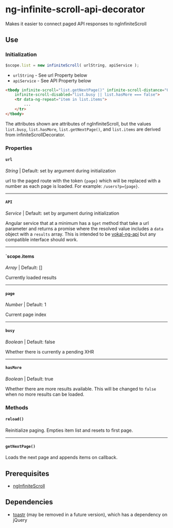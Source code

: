 # ng-infinite-scroll-api-decorator

Makes it easier to connect paged API responses to ngInfiniteScroll

## Use

### Initialization

```js
$scope.list = new infiniteScroll( urlString, apiService );
```

- `urlString` - See url Property below
- `apiService` - See API Property below

```html
<tbody infinite-scroll="list.getNextPage()" infinite-scroll-distance="0"
    infinite-scroll-disabled="list.busy || list.hasMore === false">
    <tr data-ng-repeat="item in list.items">
        ...
    </tr>
</tbody>
```

The attributes shown are attributes of ngInfiniteScroll, but the values `list.busy`, `list.hasMore`, `list.getNextPage()`, and `list.items` are derived from infiniteScrollDecorator.

### Properties

#### `url`

*String* | Default: set by argument during initialization

url to the paged route with the token `{page}` which will be replaced with a number as each page is loaded. For example: `/users?p={page}`.

* * *

#### `API`

*Service* | Default: set by argument during initialization

Angular service that at a minimum has a `$get` method that take a url parameter and returns a promise where the resolved value includes a `data` object with a `results` array. This is intended to be [vokal-ng-api](https://github.com/vokal/vokal-ng-api) but any compatible interface should work.

* * *

#### `scope.items

*Array* | Default: []

Currently loaded results

* * *

#### `page`

*Number* | Default: 1

Current page index

* * *

#### `busy`

*Boolean* | Default: false

Whether there is currently a pending XHR

* * *

#### `hasMore`

*Boolean* | Default: true

Whether there are more results available. This will be changed to `false` when no more results can be loaded.


### Methods

#### `reload()`

Reinitialize paging. Empties item list and resets to first page.

* * *

#### `getNextPage()`

Loads the next page and appends items on callback.



## Prerequisites

- [ngInfiniteScroll](https://github.com/sroze/ngInfiniteScroll)

## Dependencies

- [toastr](https://github.com/CodeSeven/toastr) (may be removed in a future version), which has a dependency on jQuery
